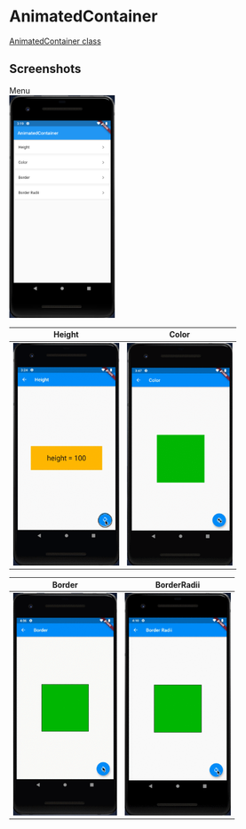 # AnimatedContainer

[AnimatedContainer class](https://api.flutter.dev/flutter/widgets/AnimatedContainer-class.html)

## Screenshots

Menu  
<img src="./screenshots/Menu.png" height="400" alt="Screenshot"/>

|Height|Color|
|-|-|
|<img src="./screenshots/gif/Height.gif" height="400" alt="Screenshot"/>|<img src="./screenshots/gif/Color.gif" height="400" alt="Screenshot"/>|

|Border|BorderRadii|
|-|-|
|<img src="./screenshots/gif/Border.gif" height="400" alt="Screenshot"/>|<img src="./screenshots/gif/BorderRadii.gif" height="400" alt="Screenshot"/>|
